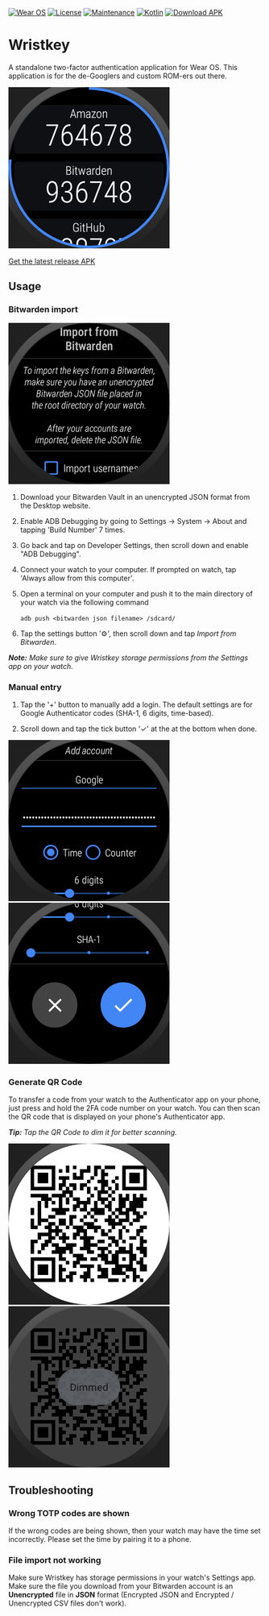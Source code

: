 [![Wear OS](https://img.shields.io/badge/Made%20for-WearOS-4285f4.svg?style=flat&logo=wear%20os)](https://wearos.google.com/)
[![License](https://img.shields.io/badge/License-MIT-purple)](LICENSE)
[![Maintenance](https://img.shields.io/badge/Maintained-Yes-green.svg)](https://gitlab.com/ThomasCat/wristkey/activity)
[![Kotlin](https://img.shields.io/badge/Made%20with-Kotlin-7f52ff.svg)](https://kotlinlang.org/)
[![Download APK](https://img.shields.io/badge/Download%20APK-Click%20Here!-blue)](app/release/app-release.apk)

# Wristkey

A standalone two-factor authentication application for Wear OS. This application is for the de-Googlers and custom ROM-ers out there.

<img src = screenshots/home.png alt="screenshot">

[Get the latest release APK](app/release/app-release.apk)

## Usage

### Bitwarden import

<img src = screenshots/import.png alt="screenshot">

1. Download your Bitwarden Vault in an unencrypted JSON format from the Desktop website.

2. Enable ADB Debugging by going to Settings → System → About and tapping 'Build Number' 7 times.

3. Go back and tap on Developer Settings, then scroll down and enable "ADB Debugging".

4. Connect your watch to your computer. If prompted on watch, tap 'Always allow from this computer'.

4. Open a terminal on your computer and push it to the main directory of your watch via the following command

    ```adb push <bitwarden json filename> /sdcard/```

5. Tap the settings button '⚙️', then scroll down and tap *Import from Bitwarden*.

***Note:** Make sure to give Wristkey storage permissions from the Settings app on your watch.*

### Manual entry

1. Tap the '+' button to manually add a login. The default settings are for Google Authenticator codes (SHA-1, 6 digits, time-based).

2. Scroll down and tap the tick button '✓' at the at the bottom when done.

<img src = screenshots/add.png alt="screenshot">
<img src = screenshots/add2.png alt="screenshot">

### Generate QR Code

To transfer a code from your watch to the Authenticator app on your phone, just press and hold the 2FA code number on your watch. You can then scan the QR code that is displayed on your phone's Authenticator app.

***Tip:** Tap the QR Code to dim it for better scanning.*

<img src = screenshots/qr.png alt="screenshot">
<img src = screenshots/qr2.png alt="screenshot">

## Troubleshooting

### Wrong TOTP codes are shown

If the wrong codes are being shown, then your watch may have the time set incorrectly. Please set the time by pairing it to a phone.

### File import not working

Make sure Wristkey has storage permissions in your watch's Settings app. Make sure the file you download from your Bitwarden account is an **Unencrypted** file in **JSON** format (Encrypted JSON and Encrypted / Unencrypted CSV files don't work).
